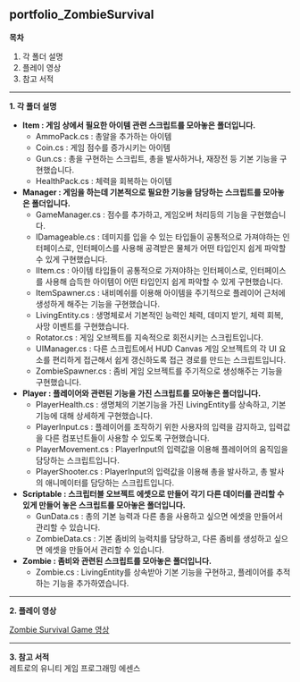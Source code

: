 ## portfolio_ZombieSurvival

**목차**
1. 각 폴더 설명
2. 플레이 영상
3. 참고 서적
---
**1. 각 폴더 설명**
* **Item : 게임 상에서 필요한 아이템 관련 스크립트를 모아놓은 폴더입니다.**
  * AmmoPack.cs : 총알을 추가하는 아이템
  * Coin.cs : 게임 점수를 증가시키는 아이템
  * Gun.cs : 총을 구현하는 스크립트, 총을 발사하거나, 재장전 등 기본 기능을 구현했습니다.
  * HealthPack.cs : 체력을 회복하는 아이템
* **Manager : 게임을 하는데 기본적으로 필요한 기능을 담당하는 스크립트를 모아놓은 폴더입니다.**
  * GameManager.cs : 점수를 추가하고, 게임오버 처리등의 기능을 구현했습니다.
  * IDamageable.cs : 데미지를 입을 수 있는 타입들이 공통적으로 가져야하는 인터페이스로, 인터페이스를 사용해 공격받은 물체가 어떤 타입인지 쉽게 파악할 수 있게 구현했습니다.
  * IItem.cs : 아이템 타입들이 공통적으로 가져야하는 인터페이스로, 인터페이스를 사용해 습득한 아이템이 어떤 타입인지 쉽게 파악할 수 있게 구현했습니다.
  * ItemSpawner.cs : 내비메쉬를 이용해 아이템을 주기적으로 플레이어 근처에 생성하게 해주는 기능을 구현했습니다.
  * LivingEntity.cs : 생명체로서 기본적인 능력인 체력, 데미지 받기, 체력 회복, 사망 이벤트를 구현했습니다.
  * Rotator.cs : 게임 오브젝트를 지속적으로 회전시키는 스크립트입니다.
  * UIManager.cs : 다른 스크립트에서 HUD Canvas 게임 오브젝트의 각 UI 요소를 편리하게 접근해서 쉽게 갱신하도록 접근 경로를 만드는 스크립트입니다.
  * ZombieSpawner.cs : 좀비 게임 오브젝트를 주기적으로 생성해주는 기능을 구현했습니다.
* **Player : 플레이어와 관련된 기능을 가진 스크립트를 모아놓은 폴더입니다.**
  * PlayerHealth.cs : 생명체의 기본기능을 가진 LivingEntity를 상속하고, 기본 기능에 대해 상세하게 구현했습니다.
  * PlayerInput.cs : 플레이어를 조작하기 위한 사용자의 입력을 감지하고, 입력값을 다른 컴포넌트들이 사용할 수 있도록 구현했습니다.
  * PlayerMovement.cs : PlayerInput의 입력값을 이용해 플레이어의 움직임을 담당하는 스크립트입니다.
  * PlayerShooter.cs : PlayerInput의 입력값을 이용해 총을 발사하고, 총 발사의 애니메이터를 담당하는 스크립트입니다.
* **Scriptable : 스크립터블 오브젝트 에셋으로 만들어 각기 다른 데이터를 관리할 수 있게 만들어 놓은 스크립트를 모아놓은 폴더입니다.**
  * GunData.cs : 총의 기본 능력과 다른 총을 사용하고 싶으면 에셋을 만들어서 관리할 수 있습니다.
  * ZombieData.cs : 기본 좀비의 능력치를 담당하고, 다른 좀비를 생성하고 싶으면 에셋을 만들어서 관리할 수 있습니다.
* **Zombie : 좀비와 관련된 스크립트를 모아놓은 폴더입니다.**
  * Zombie.cs : LivingEntity를 상속받아 기본 기능을 구현하고, 플레이어를 추적하는 기능을 추가하였습니다.
---
**2. 플레이 영상**

[Zombie Survival Game 영상](https://velog.io/@jongha56/Zombie-Survival-Portfolio)

---
**3. 참고 서적**</br>
레트로의 유니티 게임 프로그래밍 에센스
